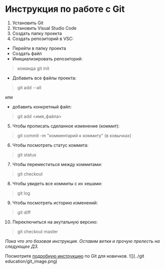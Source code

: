 # Инструкция по работе с Git

1. Установить Git
2. Установить Visual Studio Code
3. Создать папку проекта
4. Создать репозиторий в VSC:
* Перейти в папку проекта 
* Создать файл
* Инициализировать репозиторий:
> команда git init 
* Добавить все файлы проекта: 
> git add --all

или

* добавить конкретный файл:
> git add <имя_файла>

5. Чтобы прописать сделанное изменение (коммит):
> git commit -m "комментарий к коммиту" (в ковычках) 
6. Чтобы посмотреть статус коммита:
> git status
7. Чтобы переместиться между коммитами:
> git checkout
8. Чтобы увидеть все коммиты с их хешами:
> git log
9. Чтобы посмотреть историю изменений:
> git diff
10. Переключиться на акутальную версию:
> git checkout master

*Пока что это базовая инструкция. Оставим ветки и прочую прелесть на следующее ДЗ.*

Посмотрите [подробную инструкцию](https://habr.com/ru/post/541258/) по Git для новичков.
![<image>](../git education/git_image.png)
